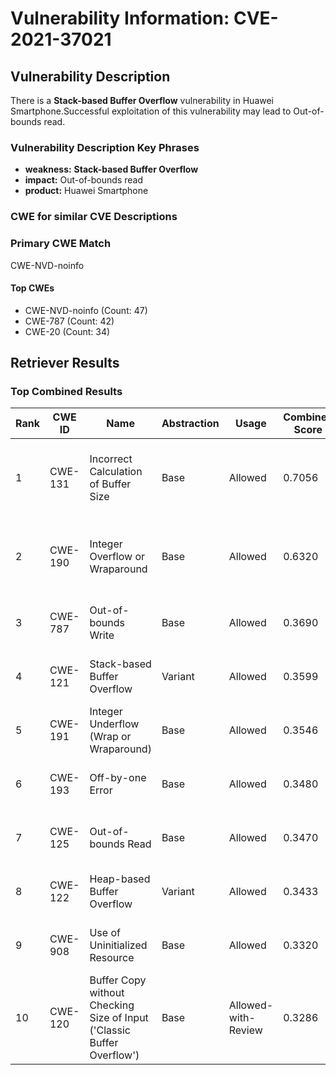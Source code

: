 # Vulnerability Information: CVE-2021-37021

## Vulnerability Description
There is a **Stack-based Buffer Overflow** vulnerability in Huawei Smartphone.Successful exploitation of this vulnerability may lead to Out-of-bounds read.

### Vulnerability Description Key Phrases
- **weakness:** **Stack-based Buffer Overflow**
- **impact:** Out-of-bounds read
- **product:** Huawei Smartphone

### CWE for similar CVE Descriptions
### Primary CWE Match
CWE-NVD-noinfo

#### Top CWEs
- CWE-NVD-noinfo (Count: 47)
- CWE-787 (Count: 42)
- CWE-20 (Count: 34)

## Retriever Results

### Top Combined Results

| Rank | CWE ID | Name | Abstraction | Usage | Combined Score | Retrievers | Individual Scores |
|------|--------|------|-------------|-------|---------------|------------|-------------------|
| 1 | CWE-131 | Incorrect Calculation of Buffer Size | Base | Allowed | 0.7056 | dense, sparse, graph | dense: 0.560, sparse: 0.179, graph: 0.904 |
| 2 | CWE-190 | Integer Overflow or Wraparound | Base | Allowed | 0.6320 | dense, sparse, graph | dense: 0.567, sparse: 0.170, graph: 0.702 |
| 3 | CWE-787 | Out-of-bounds Write | Base | Allowed | 0.3690 | sparse, graph | sparse: 0.137, graph: 0.813 |
| 4 | CWE-121 | Stack-based Buffer Overflow | Variant | Allowed | 0.3599 | dense, sparse | dense: 0.581, sparse: 0.173 |
| 5 | CWE-191 | Integer Underflow (Wrap or Wraparound) | Base | Allowed | 0.3546 | dense, sparse | dense: 0.538, sparse: 0.149 |
| 6 | CWE-193 | Off-by-one Error | Base | Allowed | 0.3480 | dense, sparse | dense: 0.511, sparse: 0.161 |
| 7 | CWE-125 | Out-of-bounds Read | Base | Allowed | 0.3470 | sparse, graph | sparse: 0.179, graph: 0.685 |
| 8 | CWE-122 | Heap-based Buffer Overflow | Variant | Allowed | 0.3433 | dense, sparse | dense: 0.558, sparse: 0.162 |
| 9 | CWE-908 | Use of Uninitialized Resource | Base | Allowed | 0.3320 | dense, sparse | dense: 0.505, sparse: 0.138 |
| 10 | CWE-120 | Buffer Copy without Checking Size of Input ('Classic Buffer Overflow') | Base | Allowed-with-Review | 0.3286 | dense, sparse | dense: 0.515, sparse: 0.151 |

